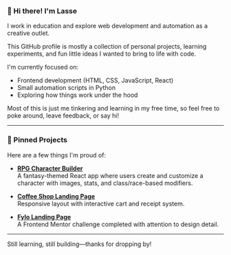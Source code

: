 ### 👋 Hi there! I'm Lasse

I work in education and explore web development and automation as a creative outlet.

This GitHub profile is mostly a collection of personal projects, learning experiments, and fun little ideas I wanted to bring to life with code.

I'm currently focused on:
- Frontend development (HTML, CSS, JavaScript, React)
- Small automation scripts in Python
- Exploring how things work under the hood

Most of this is just me tinkering and learning in my free time, so feel free to poke around, leave feedback, or say hi!

---

### 📌 Pinned Projects

Here are a few things I'm proud of:

- [**RPG Character Builder**](https://github.com/Lasse-Rodal/rpg-character-builder)  
  A fantasy-themed React app where users create and customize a character with images, stats, and class/race-based modifiers.
  
- [**Coffee Shop Landing Page**](https://github.com/Lasse-Rodal/Coffee-Shop)  
  Responsive layout with interactive cart and receipt system.

- [**Fylo Landing Page**](https://github.com/Lasse-Rodal/Fylo-dark-theme-landing-page-Frontend-Mentor-Challenge)  
  A Frontend Mentor challenge completed with attention to design detail.

---

Still learning, still building—thanks for dropping by!
